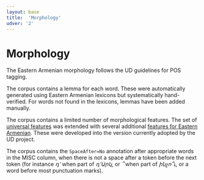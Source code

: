 ```yaml
---
layout: base
title:  'Morphology'
udver: '2'
---
```


# Morphology

The Eastern Armenian morphology follows the UD guidelines for POS tagging.

The corpus contains a lemma for each word. These were automatically generated using Eastern Armenian lexicons but systematically hand-verified. For words not found in the lexicons, lemmas have been added manually.

The corpus contains a limited number of morphological features. The set of [universal features](../../u/feat/index.html) was extended with several additional
[features for Eastern Armenian](../hy/feat/index.html). These were developed into the version currently adopted by the UD project. 

The corpus contains the `SpaceAfter=No` annotation after appropriate words in the MISC column, when there is not a space after a token before the next token (for instance *դ՚* when part of *դ՚Արկ*, or *՞* when part of *ինչո՞ւ*, or a word before most punctuation marks).

